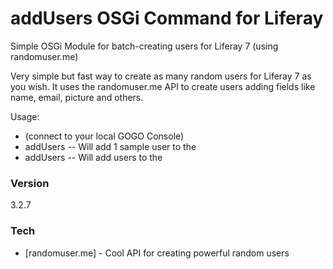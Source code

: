 # addUsers OSGi Command for Liferay
Simple OSGi Module for batch-creating users for Liferay 7 (using randomuser.me)

Very simple but fast way to create as many random users for Liferay 7 as you wish. It uses the randomuser.me API to create users adding fields like name, email, picture and others.

Usage:
- (connect to your local GOGO Console)
- addUsers <companyID> -- Will add 1 sample user to the <companyID>
- addUsers <num> <companyID> -- Will add <num> users to the <companyID>

### Version
3.2.7

### Tech
* [randomuser.me] - Cool API for creating powerful random users